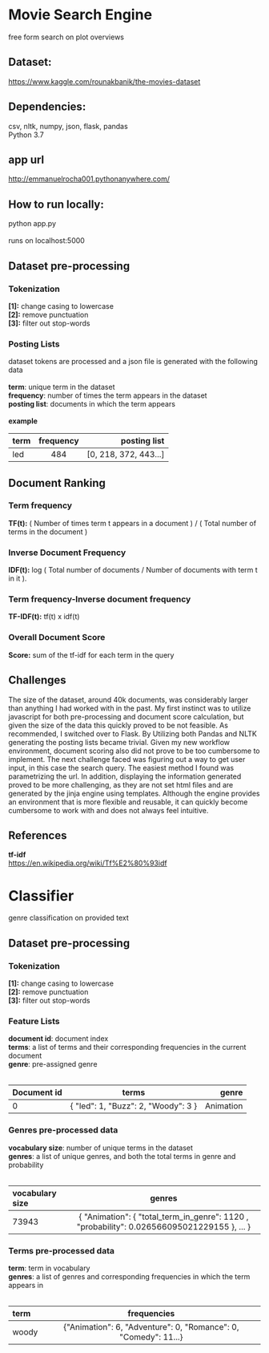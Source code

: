 # Movie Search Engine


free form search on plot overviews
## Dataset:
https://www.kaggle.com/rounakbanik/the-movies-dataset


## Dependencies:
csv, nltk, numpy, json, flask, pandas <br/>
Python 3.7

## app url
http://emmanuelrocha001.pythonanywhere.com/

## How to run locally:
python app.py <br/> <br/>
runs on localhost:5000
 

## Dataset pre-processing
### Tokenization
  __[1]:__ change casing to lowercase <br/>
  __[2]:__ remove punctuation <br/>
  __[3]:__ filter out stop-words <br/>

### Posting Lists

dataset tokens are processed and a json file is generated with the following data<br/><br/>
__term__: unique term in the dataset<br/>
__frequency__: number of times the term appears in the dataset<br/>
__posting list__: documents in which the term appears<br/><br/>
__example__

| term         | frequency      |  posting list |
| :---         |     :---:      |          ---: |
| led          | 484            | \[0, 218, 372, 443...\]  |

## Document Ranking

### Term frequency
__TF(t):__ ( Number of times term t appears in a document ) / ( Total number of terms in the document )
### Inverse Document Frequency
__IDF(t):__ log ( Total number of documents / Number of documents with term t in it ).
### Term frequency-Inverse document frequency
__TF-IDF(t):__ tf(t) x idf(t)
### Overall Document Score
__Score:__  sum of the tf-idf for each term in the query

## Challenges
The size of the dataset, around 40k documents, was considerably larger than anything I had worked with in the past. My first instinct was to utilize javascript for both pre-processing and document score calculation, but given the size of the data this quickly proved to be not feasible. As recommended, I switched over to Flask. By Utilizing both Pandas and NLTK generating the posting lists became trivial. Given my new workflow environment, document scoring also did not prove to be too cumbersome to implement. The next challenge faced was figuring out a way to get user input, in this case the search query. The easiest method I found was parametrizing the url. In addition, displaying the information generated proved to be more challenging, as they are not set html files and are generated by the jinja engine using templates. Although the engine provides an environment that is more flexible and reusable, it can quickly become cumbersome to work with and does not always feel intuitive.

## References
__tf-idf__<br/>
https://en.wikipedia.org/wiki/Tf%E2%80%93idf

# Classifier
genre classification on provided text
## Dataset pre-processing
### Tokenization
  __[1]:__ change casing to lowercase <br/>
  __[2]:__ remove punctuation <br/>
  __[3]:__ filter out stop-words <br/>

### Feature Lists
__document id__: document index<br/>
__terms__: a list of terms and their corresponding frequencies in the current document<br/>
__genre__: pre-assigned genre<br/><br/>

| Document id  | terms      |  genre |
| :---         |     :---:      |          ---: |
| 0          | { "led": 1, "Buzz": 2, "Woody": 3 }        | Animation  |

### Genres pre-processed data
__vocabulary size__: number of unique terms in the dataset<br/>
__genres__: a list of unique genres, and both the total terms in genre and probability<br/><br/>

| vocabulary size  | genres       |  
| :---         |     :---:      |        
| 73943          | { "Animation": { "total_term_in_genre": 1120 , "probability": 0.026566095021229155 }, ... }        | 

### Terms pre-processed data
__term__: term in vocabulary<br/>
__genres__: a list of genres and corresponding frequencies in which the term appears in<br/><br/>

| term  | frequencies       |  
| :---         |     :---:      |        
| woody          | {"Animation": 6, "Adventure": 0, "Romance": 0, "Comedy": 11...}       | 

